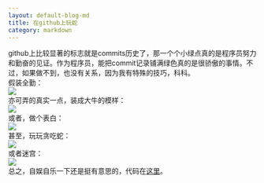 ```yaml
---
layout: default-blog-md
title: 在github上玩蛇
category: markdown
---
```


github上比较显著的标志就是commits历史了，那一个个小绿点真的是程序员努力和勤奋的见证。作为程序员，能把commit记录铺满绿色真的是很骄傲的事情。不过，如果做不到，也没有关系，因为我有特殊的技巧，科科。  
假装全勤：  
<img src="https://greasyfork.org/system/screenshots/screenshots/000/011/945/original/full.PNG?1534058340">  
亦可弄的真实一点，装成大牛的模样：  
<img src="https://greasyfork.org/system/screenshots/screenshots/000/011/946/original/random.PNG?1534058340">  
或者，做个表白：  
<img src="https://greasyfork.org/system/screenshots/screenshots/000/011/947/original/iloveu.PNG?1534058340">  
甚至，玩玩贪吃蛇：  
<img src="https://greasyfork.org/system/screenshots/screenshots/000/011/953/original/GIF.gif?1534076679">  
或者迷宫：  
<img src="https://greasyfork.org/system/screenshots/screenshots/000/011/968/original/GIF3.gif?1534173137">  
总之，自娱自乐一下还是挺有意思的，代码在[这里](https://github.com/Wusuluren/some_code/tree/master/js/greasyfork)。